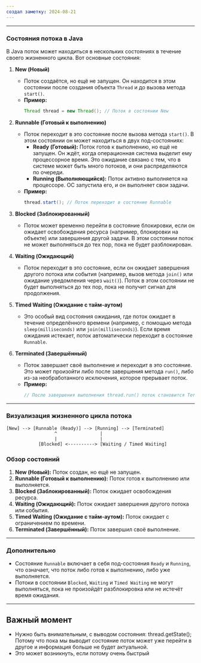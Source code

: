 ```yaml
---
создал заметку: 2024-08-21
---
```


---

### Состояния потока в Java

В Java поток может находиться в нескольких состояниях в течение своего жизненного цикла. Вот основные состояния:

1. **New (Новый)**
   - Поток создаётся, но ещё не запущен. Он находится в этом состоянии после создания объекта `Thread` и до вызова метода `start()`.
   - **Пример:**
     ```java
     Thread thread = new Thread(); // Поток в состоянии New
     ```

2. **Runnable (Готовый к выполнению)**
   - Поток переходит в это состояние после вызова метода `start()`. В этом состоянии он может находиться в двух под-состояниях:
     - **Ready (Готовый):** Поток готов к выполнению, но ещё не запущен. Он ждёт, когда операционная система выделит ему процессорное время. Это ожидание связано с тем, что в системе может быть много потоков, и они распределяются по очереди.
     - **Running (Выполняющийся):** Поток активно выполняется на процессоре. ОС запустила его, и он выполняет свои задачи.
   - **Пример:**
     ```java
     thread.start(); // Поток переходит в состояние Runnable
     ```

3. **Blocked (Заблокированный)**
   - Поток может временно перейти в состояние блокировки, если он ожидает освобождения ресурса (например, блокировки на объекте) или завершения другой задачи. В этом состоянии поток не может выполняться до тех пор, пока не будет разблокирован.

4. **Waiting (Ожидающий)**
   - Поток переходит в это состояние, если он ожидает завершения другого потока или события (например, вызов метода `join()` или ожидание уведомления через `wait()`). Поток в этом состоянии не будет выполняться до тех пор, пока не получит сигнал для продолжения.

5. **Timed Waiting (Ожидание с тайм-аутом)**
   - Это особый вид состояния ожидания, где поток ожидает в течение определённого времени (например, с помощью метода `sleep(milliseconds)` или `join(milliseconds)`). Если время ожидания истекает, поток автоматически переходит в состояние `Runnable`.

6. **Terminated (Завершённый)**
   - Поток завершает своё выполнение и переходит в это состояние. Это может произойти либо после завершения метода `run()`, либо из-за необработанного исключения, которое прерывает поток.
   - **Пример:**
     ```java
     // После завершения выполнения thread.run() поток становится Terminated
     ```

---

### Визуализация жизненного цикла потока

```
[New] --> [Runnable (Ready)] --> [Running] --> [Terminated]
                  ^                |
                  |                |
            [Blocked] <----------> [Waiting / Timed Waiting]
```

### Обзор состояний

1. **New (Новый):** Поток создан, но ещё не запущен.
2. **Runnable (Готовый к выполнению):** Поток готов к выполнению или выполняется.
3. **Blocked (Заблокированный):** Поток ожидает освобождения ресурса.
4. **Waiting (Ожидающий):** Поток ожидает завершения другого потока или события.
5. **Timed Waiting (Ожидание с тайм-аутом):** Поток ожидает с ограничением по времени.
6. **Terminated (Завершённый):** Поток завершил своё выполнение.

---

### Дополнительно

- Состояние `Runnable` включает в себя под-состояния `Ready` и `Running`, что означает, что поток либо готов к выполнению, либо уже выполняется.
- Потоки в состоянии `Blocked`, `Waiting` и `Timed Waiting` не могут выполняться, пока не произойдёт разблокировка или не истечёт время ожидания.

---
## Важный момент

- Нужно быть внимательным, с выводом состояния: thread.getState();
  Потому что пока мы выводит состояние поток может уже перейти в другое и информация больше не будет актуальной. 
- Это может возникнуть, если потому очень быстрый
